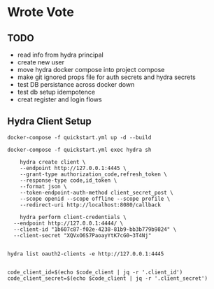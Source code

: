 # Wrote Vote

## TODO
- read info from hydra principal
- create new user
- move hydra docker compose into project compose
- make git ignored props file for auth secrets and hydra secrets
- test DB persistance across docker down
- test db setup idempotence
- creat register and login flows

## Hydra Client Setup

```
docker-compose -f quickstart.yml up -d --build

docker-compose -f quickstart.yml exec hydra sh

    hydra create client \
    --endpoint http://127.0.0.1:4445 \
    --grant-type authorization_code,refresh_token \
    --response-type code,id_token \
    --format json \
    --token-endpoint-auth-method client_secret_post \
    --scope openid --scope offline --scope profile \
    --redirect-uri http://localhost:8080/callback
    
    hydra perform client-credentials \
  --endpoint http://127.0.0.1:4444/ \
  --client-id "1b607c87-f02e-4238-81b9-bb3b779b9824" \
  --client-secret "XQVxO6S7PaoayYtK7cG0~3T4Nj"
  

hydra list oauth2-clients -e http://127.0.0.1:4445 


code_client_id=$(echo $code_client | jq -r '.client_id')
code_client_secret=$(echo $code_client | jq -r '.client_secret')
```